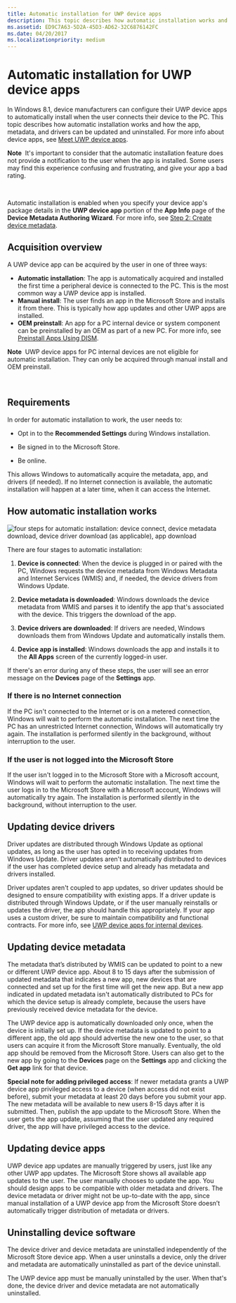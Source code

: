 ```yaml
---
title: Automatic installation for UWP device apps
description: This topic describes how automatic installation works and how the app, metadata, and drivers can be updated and uninstalled.
ms.assetid: ED9C7A63-5D2A-45D3-AD62-32C6876142FC
ms.date: 04/20/2017
ms.localizationpriority: medium
---
```


# Automatic installation for UWP device apps


In Windows 8.1, device manufacturers can configure their UWP device apps to automatically install when the user connects their device to the PC. This topic describes how automatic installation works and how the app, metadata, and drivers can be updated and uninstalled. For more info about device apps, see [Meet UWP device apps](meet-uwp-device-apps.md).

**Note**  It's important to consider that the automatic installation feature does not provide a notification to the user when the app is installed. Some users may find this experience confusing and frustrating, and give your app a bad rating.

 

Automatic installation is enabled when you specify your device app's package details in the **UWP device app** portion of the **App Info** page of the **Device Metadata Authoring Wizard**. For more info, see [Step 2: Create device metadata](step-2--create-device-metadata.md).

## <span id="Acquisition_overview"></span><span id="acquisition_overview"></span><span id="ACQUISITION_OVERVIEW"></span>Acquisition overview


A UWP device app can be acquired by the user in one of three ways:

-   **Automatic installation**: The app is automatically acquired and installed the first time a peripheral device is connected to the PC. This is the most common way a UWP device app is installed.
-   **Manual install**: The user finds an app in the Microsoft Store and installs it from there. This is typically how app updates and other UWP apps are installed.
-   **OEM preinstall**: An app for a PC internal device or system component can be preinstalled by an OEM as part of a new PC. For more info, see [Preinstall Apps Using DISM](http://go.microsoft.com/fwlink/p/?LinkId=325524).

**Note**  UWP device apps for PC internal devices are not eligible for automatic installation. They can only be acquired through manual install and OEM preinstall.

 

## <span id="Requirements"></span><span id="requirements"></span><span id="REQUIREMENTS"></span>Requirements


In order for automatic installation to work, the user needs to:

-   Opt in to the **Recommended Settings** during Windows installation.

-   Be signed in to the Microsoft Store.

-   Be online.

This allows Windows to automatically acquire the metadata, app, and drivers (if needed). If no Internet connection is available, the automatic installation will happen at a later time, when it can access the Internet.

## <span id="How_automatic_installation_works"></span><span id="how_automatic_installation_works"></span><span id="HOW_AUTOMATIC_INSTALLATION_WORKS"></span>How automatic installation works


![four steps for automatic installation: device connect, device metadata download, device driver download (as applicable), app download](images/autoinstallbehindscenes.png)

There are four stages to automatic installation:

1.  **Device is connected**: When the device is plugged in or paired with the PC, Windows requests the device metadata from Windows Metadata and Internet Services (WMIS) and, if needed, the device drivers from Windows Update.

2.  **Device metadata is downloaded**: Windows downloads the device metadata from WMIS and parses it to identify the app that's associated with the device. This triggers the download of the app.

3.  **Device drivers are downloaded**: If drivers are needed, Windows downloads them from Windows Update and automatically installs them.

4.  **Device app is installed**: Windows downloads the app and installs it to the **All Apps** screen of the currently logged-in user.

If there's an error during any of these steps, the user will see an error message on the **Devices** page of the **Settings** app.

### <span id="If_there_is_no_Internet_connection"></span><span id="if_there_is_no_internet_connection"></span><span id="IF_THERE_IS_NO_INTERNET_CONNECTION"></span>If there is no Internet connection

If the PC isn't connected to the Internet or is on a metered connection, Windows will wait to perform the automatic installation. The next time the PC has an unrestricted Internet connection, Windows will automatically try again. The installation is performed silently in the background, without interruption to the user.

### <span id="If_the_user_is_not_logged_into_the_Windows_Store"></span><span id="if_the_user_is_not_logged_into_the_windows_store"></span><span id="IF_THE_USER_IS_NOT_LOGGED_INTO_THE_WINDOWS_STORE"></span>If the user is not logged into the Microsoft Store

If the user isn't logged in to the Microsoft Store with a Microsoft account, Windows will wait to perform the automatic installation. The next time the user logs in to the Microsoft Store with a Microsoft account, Windows will automatically try again. The installation is performed silently in the background, without interruption to the user.

## <span id="Updating_device_drivers"></span><span id="updating_device_drivers"></span><span id="UPDATING_DEVICE_DRIVERS"></span>Updating device drivers


Driver updates are distributed through Windows Update as optional updates, as long as the user has opted in to receiving updates from Windows Update. Driver updates aren't automatically distributed to devices if the user has completed device setup and already has metadata and drivers installed.

Driver updates aren't coupled to app updates, so driver updates should be designed to ensure compatibility with existing apps. If a driver update is distributed through Windows Update, or if the user manually reinstalls or updates the driver, the app should handle this appropriately. If your app uses a custom driver, be sure to maintain compatibility and functional contracts. For more info, see [UWP device apps for internal devices](uwp-device-apps-for-specialized-devices.md).

## <span id="Updating_device_metadata"></span><span id="updating_device_metadata"></span><span id="UPDATING_DEVICE_METADATA"></span>Updating device metadata


The metadata that’s distributed by WMIS can be updated to point to a new or different UWP device app. About 8 to 15 days after the submission of updated metadata that indicates a new app, new devices that are connected and set up for the first time will get the new app. But a new app indicated in updated metadata isn't automatically distributed to PCs for which the device setup is already complete, because the users have previously received device metadata for the device.

The UWP device app is automatically downloaded only once, when the device is initially set up. If the device metadata is updated to point to a different app, the old app should advertise the new one to the user, so that users can acquire it from the Microsoft Store manually. Eventually, the old app should be removed from the Microsoft Store. Users can also get to the new app by going to the **Devices** page on the **Settings** app and clicking the **Get app** link for that device.

**Special note for adding privileged access**: If newer metadata grants a UWP device app privileged access to a device (when access did not exist before), submit your metadata at least 20 days before you submit your app. The new metadata will be available to new users 8-15 days after it is submitted. Then, publish the app update to the Microsoft Store. When the user gets the app update, assuming that the user updated any required driver, the app will have privileged access to the device.

## <span id="Updating_device_apps"></span><span id="updating_device_apps"></span><span id="UPDATING_DEVICE_APPS"></span>Updating device apps


UWP device app updates are manually triggered by users, just like any other UWP app updates. The Microsoft Store shows all available app updates to the user. The user manually chooses to update the app. You should design apps to be compatible with older metadata and drivers. The device metadata or driver might not be up-to-date with the app, since manual installation of a UWP device app from the Microsoft Store doesn’t automatically trigger distribution of metadata or drivers.

## <span id="Uninstalling_device_software"></span><span id="uninstalling_device_software"></span><span id="UNINSTALLING_DEVICE_SOFTWARE"></span>Uninstalling device software


The device driver and device metadata are uninstalled independently of the Microsoft Store device app. When a user uninstalls a device, only the driver and metadata are automatically uninstalled as part of the device uninstall.

The UWP device app must be manually uninstalled by the user. When that's done, the device driver and device metadata are not automatically uninstalled.

 

 





